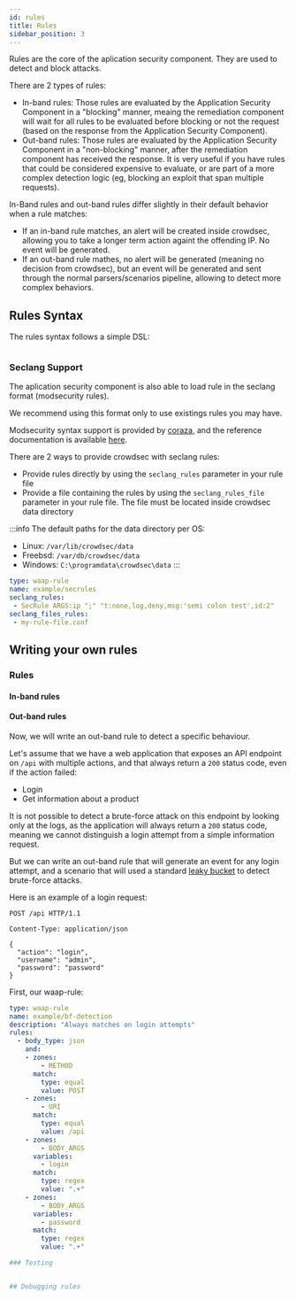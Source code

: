 ```yaml
---
id: rules
title: Rules
sidebar_position: 3
---
```


<!--

 describe the overall rule (waap rules) organization, relevant section.
 explain the DSL
 speak a bit about how to write yours and how to write waap-tests in the hub (kka)
 how to debug them

-->

Rules are the core of the aplication security component. They are used to detect and block attacks.

There are 2 types of rules:
 - In-band rules: Those rules are evaluated by the Application Security Component in a "blocking" manner, meaing the remediation component will wait for all rules to be evaluated before blocking or not the request (based on the response from the Application Security Component).
 - Out-band rules: Those rules are evaluated by the Application Security Component in a "non-blocking" manner, after the remediation component has received the response. It is very useful if you have rules that could be considered expensive to evaluate, or are part of a more complex detection logic (eg, blocking an exploit that span multiple requests).


In-Band rules and out-band rules differ slightly in their default behavior when a rule matches:
 - If an in-band rule matches, an alert will be created inside crowdsec, allowing you to take a longer term action againt the offending IP. No event will be generated.
 - If an out-band rule mathes, no alert will be generated (meaning no decision from crowdsec), but an event will be generated and sent through the normal parsers/scenarios pipeline, allowing to detect more complex behaviors.  



## Rules Syntax

The rules syntax follows a simple DSL:

```yaml

```


### Seclang Support

The aplication security component is also able to load rule in the seclang format (modsecurity rules).

We recommend using this format only to use existings rules you may have.

Modsecurity syntax support is provided by [coraza](https://github.com/corazawaf/coraza/), and the reference documentation is available [here](https://coraza.io/docs/seclang/syntax/).

There are 2 ways to provide crowdsec with seclang rules:
 - Provide rules directly by using the `seclang_rules` parameter in your rule file
 - Provide a file containing the rules by using the `seclang_rules_file` parameter in your rule file. The file must be located inside crowdsec data directory

 :::info
The default paths for the data directory per OS:
- Linux: `/var/lib/crowdsec/data`
- Freebsd: `/var/db/crowdsec/data`
- Windows: `C:\programdata\crowdsec\data`
:::

```yaml
type: waap-rule
name: example/secrules
seclang_rules:
 - SecRule ARGS:ip ";" "t:none,log,deny,msg:'semi colon test',id:2"
seclang_files_rules:
 - my-rule-file.conf
```

## Writing your own rules

### Rules


#### In-band rules


#### Out-band rules

Now, we will write an out-band rule to detect a specific behaviour.

Let's assume that we have a web application that exposes an API endpoint on `/api` with multiple actions, and that always return a `200` status code, even if the action failed:
 - Login
 - Get information about a product
 
It is not possible to detect a brute-force attack on this endpoint by looking only at the logs, as the application will always return a `200` status code, meaning we cannot distinguish a login attempt from a simple information request.

But we can write an out-band rule that will generate an event for any login attempt, and a scenario that will used a standard [leaky bucket](/scenarios/format.md) to detect brute-force attacks.

Here is an example of a login request:
```http
POST /api HTTP/1.1

Content-Type: application/json

{
  "action": "login",
  "username": "admin",
  "password": "password"
}
```
 
First, our waap-rule:

```yaml
type: waap-rule
name: example/bf-detection
description: "Always matches on login attempts"
rules:
  - body_type: json
    and:
    - zones:
        - METHOD
      match:
        type: equal
        value: POST
	- zones:
		- URI
	  match:
	  	type: equal
		value: /api
    - zones:
        - BODY_ARGS
      variables:
        - login
      match:
        type: regex
        value: ".+"
    - zones:
        - BODY_ARGS
      variables:
        - password
      match:
        type: regex
        value: ".+"

### Testing


## Debugging rules
